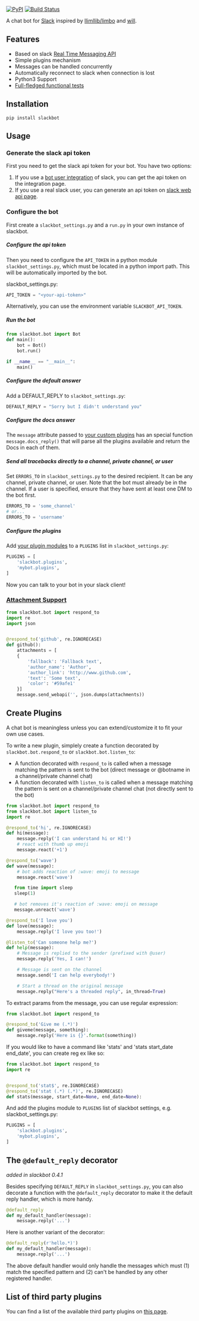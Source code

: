 [![PyPI](https://badge.fury.io/py/slackbot.svg)](https://pypi.python.org/pypi/slackbot) [![Build Status](https://secure.travis-ci.org/lins05/slackbot.svg?branch=master)](http://travis-ci.org/lins05/slackbot)

A chat bot for [Slack](https://slack.com) inspired by [llimllib/limbo](https://github.com/llimllib/limbo) and [will](https://github.com/skoczen/will).

## Features

* Based on slack [Real Time Messaging API](https://api.slack.com/rtm)
* Simple plugins mechanism
* Messages can be handled concurrently
* Automatically reconnect to slack when connection is lost
* Python3 Support
* [Full-fledged functional tests](tests/functional/test_functional.py)

## Installation


```
pip install slackbot
```

## Usage

### Generate the slack api token

First you need to get the slack api token for your bot. You have two options:

1. If you use a [bot user integration](https://api.slack.com/bot-users) of slack, you can get the api token on the integration page.
2. If you use a real slack user, you can generate an api token on [slack web api page](https://api.slack.com/web).


### Configure the bot
First create a `slackbot_settings.py` and a `run.py` in your own instance of slackbot.

##### Configure the api token

Then you need to configure the `API_TOKEN` in a python module `slackbot_settings.py`, which must be located in a python import path. This will be automatically imported by the bot.

slackbot_settings.py:

```python
API_TOKEN = "<your-api-token>"
```

Alternatively, you can use the environment variable `SLACKBOT_API_TOKEN`.

##### Run the bot

```python
from slackbot.bot import Bot
def main():
    bot = Bot()
    bot.run()

if __name__ == "__main__":
    main()
```
##### Configure the default answer
Add a DEFAULT_REPLY to `slackbot_settings.py`:
```python
DEFAULT_REPLY = "Sorry but I didn't understand you"
```

##### Configure the docs answer
The `message` attribute passed to [your custom plugins](#create-plugins) has an special function `message.docs_reply()` that will parse all the plugins available and return the Docs in each of them.

##### Send all tracebacks directly to a channel, private channel, or user
Set `ERRORS_TO` in `slackbot_settings.py` to the desired recipient. It can be any channel, private channel, or user. Note that the bot must already be in the channel. If a user is specified, ensure that they have sent at least one DM to the bot first.

```python
ERRORS_TO = 'some_channel'
# or...
ERRORS_TO = 'username'
```

##### Configure the plugins
Add [your plugin modules](#create-plugins) to a `PLUGINS` list in `slackbot_settings.py`:

```python
PLUGINS = [
    'slackbot.plugins',
    'mybot.plugins',
]
```

Now you can talk to your bot in your slack client!

### [Attachment Support](https://api.slack.com/docs/attachments)

```python
from slackbot.bot import respond_to
import re
import json


@respond_to('github', re.IGNORECASE)
def github():
    attachments = [
    {
        'fallback': 'Fallback text',
        'author_name': 'Author',
        'author_link': 'http://www.github.com',
        'text': 'Some text',
        'color': '#59afe1'
    }]
    message.send_webapi('', json.dumps(attachments))
```
## Create Plugins

A chat bot is meaningless unless you can extend/customize it to fit your own use cases.

To write a new plugin, simplely create a function decorated by `slackbot.bot.respond_to` or `slackbot.bot.listen_to`:

- A function decorated with `respond_to` is called when a message matching the pattern is sent to the bot (direct message or @botname in a channel/private channel chat)
- A function decorated with `listen_to` is called when a message matching the pattern is sent on a channel/private channel chat (not directly sent to the bot)

```python
from slackbot.bot import respond_to
from slackbot.bot import listen_to
import re

@respond_to('hi', re.IGNORECASE)
def hi(message):
    message.reply('I can understand hi or HI!')
    # react with thumb up emoji
    message.react('+1')

@respond_to('wave')
def wave(message):
    # bot adds reaction of :wave: emoji to message
    message.react('wave')

   from time import sleep
   sleep(1)

   # bot removes it's reaction of :wave: emoji on message
   message.unreact('wave')

@respond_to('I love you')
def love(message):
    message.reply('I love you too!')

@listen_to('Can someone help me?')
def help(message):
    # Message is replied to the sender (prefixed with @user)
    message.reply('Yes, I can!')

    # Message is sent on the channel
    message.send('I can help everybody!')

    # Start a thread on the original message
    message.reply("Here's a threaded reply", in_thread=True)
```

To extract params from the message, you can use regular expression:
```python
from slackbot.bot import respond_to

@respond_to('Give me (.*)')
def giveme(message, something):
    message.reply('Here is {}'.format(something))
```

If you would like to have a command like 'stats' and 'stats start_date end_date', you can create reg ex like so:

```python
from slackbot.bot import respond_to
import re


@respond_to('stat$', re.IGNORECASE)
@respond_to('stat (.*) (.*)', re.IGNORECASE)
def stats(message, start_date=None, end_date=None):
```


And add the plugins module to `PLUGINS` list of slackbot settings, e.g. slackbot_settings.py:

```python
PLUGINS = [
    'slackbot.plugins',
    'mybot.plugins',
]
```

## The `@default_reply` decorator

*added in slackbot 0.4.1*

Besides specifying `DEFAULT_REPLY` in `slackbot_settings.py`, you can also decorate a function with the `@default_reply` decorator to make it the default reply handler, which is more handy.

```python
@default_reply
def my_default_handler(message):
    message.reply('...')
```

Here is another variant of the decorator:

```python
@default_reply(r'hello.*)')
def my_default_handler(message):
    message.reply('...')
```

The above default handler would only handle the messages which must (1) match the specified pattern and (2) can't be handled by any other registered handler.

## List of third party plugins

You can find a list of the available third party plugins on [this page](https://github.com/lins05/slackbot/wiki/Plugins).
